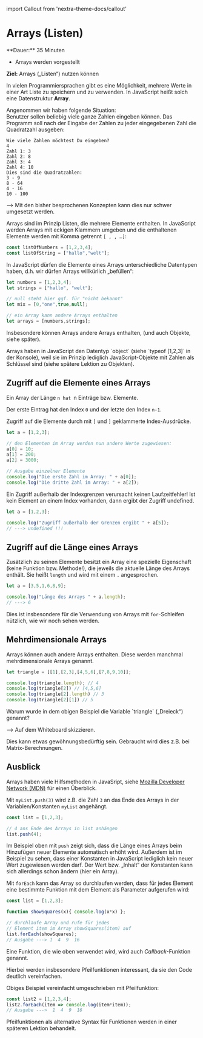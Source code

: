 import Callout from 'nextra-theme-docs/callout'

# Arrays (Listen)

<Callout>
  **Dauer:** 35 Minuten

  - Arrays werden vorgestellt

  **Ziel:** Arrays („Listen“) nutzen können
</Callout>

In vielen Programmiersprachen gibt es eine
Möglichkeit, mehrere Werte in einer Art Liste
zu speichern und zu verwenden. In JavaScript
heißt solch eine Datenstruktur **Array**.

Angenommen wir haben folgende Situation: \
Benutzer sollen beliebig viele ganze Zahlen 
eingeben können. Das Programm soll nach der 
Eingabe der Zahlen zu jeder eingegebenen Zahl 
die Quadratzahl ausgeben: 

```
Wie viele Zahlen möchtest Du eingeben?
4
Zahl 1: 3
Zahl 2: 8
Zahl 3: 4
Zahl 4: 10
Dies sind die Quadratzahlen:
3 - 9
8 - 64
4 - 16
10 - 100
```

&xrarr; Mit den bisher besprochenen Konzepten 
kann dies nur schwer umgesetzt werden.

Arrays sind im Prinzip Listen, die mehrere Elemente 
enthalten. In JavaScript werden Arrays mit eckigen 
Klammern umgeben und die enthaltenen Elemente 
werden mit Komma getrennt `[ , , …]`:

```js
const listOfNumbers = [1,2,3,4];
const listOfString = ["hallo","welt"];
```

In JavaScript dürfen die Elemente eines Arrays 
unterschiedliche Datentypen haben, d.h. wir
dürfen Arrays willkürlich „befüllen“:

```js
let numbers = [1,2,3,4];
let strings = ["hallo", "welt"];

// null steht hier ggf. für "nicht bekannt"
let mix = [0,"one",true,null]; 

// ein Array kann andere Arrays enthalten
let arrays = [numbers,strings];
```

Insbesondere können Arrays andere Arrays enthalten, 
(und auch Objekte, siehe später). 

<Callout type="warning">
Arrays haben in JavaScript den Datentyp `object`
(siehe `typeof [1,2,3]` in der Konsole), weil sie
im Prinzip lediglich JavaScript-Objekte mit 
Zahlen als Schlüssel sind (siehe spätere Lektion
zu Objekten).
</Callout>

## Zugriff auf die Elemente eines Arrays

Ein Array der Länge `n hat `n Einträge bzw. Elemente. 

Der erste Eintrag hat den Index `0` und der letzte 
den Index `n-1`.

Zugriff auf die Elemente durch mit `[` und `]` 
geklammerte Index-Ausdrücke.

```js	
let a = [1,2,3];

// den Elementen im Array werden nun andere Werte zugewiesen:
a[0] = 10;	
a[1] = 200;	
a[2] = 3000;

// Ausgabe einzelner Elemente
console.log("Die erste Zahl im Array: " + a[0]);
console.log("Die dritte Zahl im Array: " + a[2]);
```

Ein Zugriff außerhalb der Indexgrenzen verursacht 
keinen Laufzeitfehler! Ist kein Element an einem Index 
vorhanden, dann ergibt der Zugriff undefined.

```js
let a = [1,2,3];

console.log("Zugriff außerhalb der Grenzen ergibt " + a[5]);
// ---> undefined !!!
```

## Zugriff auf die Länge eines Arrays

Zusätzlich zu seinen Elemente besitzt ein Array 
eine spezielle Eigenschaft (keine Funktion bzw. 
Methode!), die jeweils die aktuelle Länge des 
Arrays enthält. Sie heißt `length` und wird mit 
einem `.` angesprochen.

```js
let a = [3,5,1,6,8,9];

console.log("Länge des Arrays " + a.length);
// ---> 6
```

Dies ist insbesondere für die Verwendung von 
Arrays mit `for`-Schleifen nützlich, wie wir noch 
sehen werden. 


## Mehrdimensionale Arrays

Arrays können auch andere Arrays enthalten. Diese 
werden manchmal mehrdimensionale Arrays genannt.

```js
let triangle = [[1],[2,3],[4,5,6],[7,8,9,10]];

console.log(triangle.length); // 4	
console.log(triangle[2]) // [4,5,6]
console.log(triangle[2].length) // 3
console.log(triangle[2][1]) // 5
```

<Callout type="warning">
Warum wurde in dem obigen Beispiel die Variable
`triangle` („Dreieck“) genannt?

&xrarr; Auf dem Whiteboard skizzieren.
</Callout>

Dies kann etwas gewöhnungsbedürftig sein. Gebraucht 
wird dies z.B. bei Matrix-Berechnungen.

## Ausblick
 Arrays haben viele Hilfsmethoden in JavaSript, 
 siehe [Mozilla Developer Network (MDN)](https://developer.mozilla.org/en-US/docs/Web/JavaScript/Reference/Global_Objects/Array) für einen
 Überblick.

Mit `myList.push(3)` wird z.B. die Zahl `3` an das 
Ende des Arrays in der Variablen/Konstanten `myList` 
angehängt.

```js
const list = [1,2,3];

// 4 ans Ende des Arrays in list anhängen
list.push(4);
```

Im Beispiel oben mit `push` zeigt sich, dass die
Länge eines Arrays beim Hinzufügen neuer Elemente
automatisch erhöht wird. Außerdem ist im Beispiel
zu sehen, dass einer Konstanten in JavaScript 
lediglich kein neuer Wert zugewiesen werden darf. 
Der Wert bzw. „Inhalt“ der Konstanten kann sich 
allerdings schon ändern (hier ein Array).

Mit `forEach` kann das Array so durchlaufen werden, 
dass für jedes Element eine bestimmte Funktion mit 
dem Element als Parameter aufgerufen wird:

```js
const list = [1,2,3];

function showSquares(x){ console.log(x*x) };

// durchlaufe Array und rufe für jedes
// Element item im Array showSquares(item) auf
list.forEach(showSquares); 
// Ausgabe ---> 1  4  9  16
```

Eine Funktion, die wie oben verwendet wird, wird 
auch _Callback_-Funktion genannt.


Hierbei werden insbesondere Pfeilfunktionen 
interessant, da sie den Code deutlich vereinfachen.

Obiges Beispiel vereinfacht umgeschrieben mit 
Pfeilfunktion:

```js
const list2 = [1,2,3,4];
list2.forEach(item => console.log(item*item)); 
// Ausgabe --->  1  4  9  16
```

Pfeilfunktionen als alternative Syntax für 
Funktionen werden in einer späteren Lektion
behandelt.